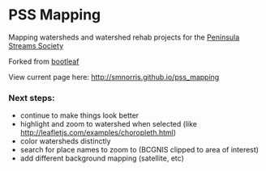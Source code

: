 PSS Mapping
========

Mapping watersheds and watershed rehab projects for the [Peninsula Streams Society](http://peninsulastreams.ca)

Forked from [bootleaf](http://bmcbride.github.io/bootleaf)

View current page here: http://smnorris.github.io/pss_mapping

### Next steps:
* continue to make things look better
* highlight and zoom to watershed when selected (like http://leafletjs.com/examples/choropleth.html)
* color watersheds distinctly
* search for place names to zoom to (BCGNIS clipped to area of interest)
* add different background mapping (satellite, etc)

